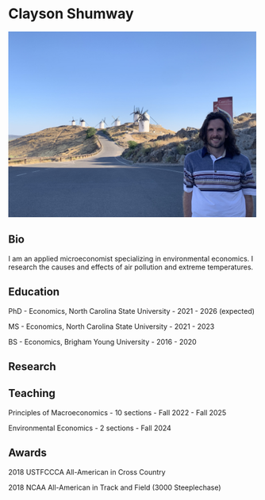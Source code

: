 # Clayson Shumway

<img src="images/me.jpeg" alt="profile" width="500">

## Bio
I am an applied microeconomist specializing in environmental economics. I research the causes and effects of air pollution and extreme temperatures. 
## Education
PhD - Economics, North Carolina State University - 2021 - 2026 (expected)

MS - Economics, North Carolina State University - 2021 - 2023

BS - Economics, Brigham Young University - 2016 - 2020
## Research

## Teaching
Principles of Macroeconomics - 10 sections - Fall 2022 - Fall 2025


Environmental Economics - 2 sections - Fall 2024
## Awards
2018 USTFCCCA All-American in Cross Country


2018 NCAA All-American in Track and Field (3000 Steeplechase)